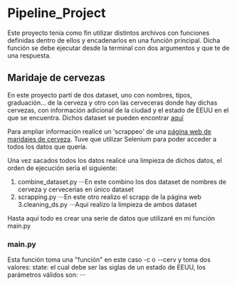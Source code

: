 Pipeline_Project
================

Este proyecto tenía como fin utilizar distintos archivos con funciones definidas dentro de ellos y encadenarlos en una función principal. Dicha función se debe ejecutar desde la terminal con dos argumentos y que te de una respuesta.

Maridaje de cervezas
--------------------

En este proyecto partí de dos dataset, uno con nombres, tipos, graduación... de la cerveza y otro con las cerveceras donde hay dichas cervezas, con información adicional de la ciudad y el estado de EEUU en el que se encuentra. Dichos dataset se pueden encontrar [aquí](https://www.kaggle.com/nickhould/craft-cans)

Para ampliar información realicé un 'scrappeo' de una [página web de maridajes de cerveza](https://www.thebeertimes.com/maridaje-con-cerveza/). Tuve que utilizar Selenium para poder acceder a todos los datos que quería.

Una vez sacados todos los datos realicé una limpieza de dichos datos, el orden de ejecución sería el siguiente:
1. combine_dataset.py
⋅⋅⋅En este combino los dos dataset de nombres de cerveza y cervecerías en único dataset
2. scrapping.py
⋅⋅⋅En este otro realizo el scrapp de la página web
3.cleaning_ds.py
⋅⋅⋅Aquí realizo la limpieza de ambos dataset

Hasta aquí todo es crear una serie de datos que utilizaré en mi función main.py

### main.py
Esta función toma una "función" en este caso -c o --cerv y toma dos valores:
state: el cual debe ser las siglas de un estado de EEUU, los parámetros válidos son:
⋅⋅⋅



